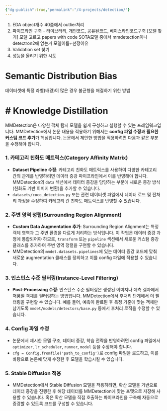 ```yaml
---
{"dg-publish":true,"permalink":"/4-projects/detection/"}
---
```


1) EDA 
   object개수 40쯤에서 outlier처리
2) 파이프라인 구축 - 라이브러리, 개인코드, 공유된코드, 베이스라인코드구축
   [모델 찾기]
   모델 고르고 papers with code SOTA모델 중에서 mmdetection이나 detectron2에 없는거
   모델이름+선정이유
3) Validation set 찾기
4) 성능을 올리기 위한 시도

# Semantic Distribution Bias
데이터셋에 특정 라벨(배경)이 많은 경우 불균형을 해결하기 위한 방법


# # Knowledge Distillation
MMDetection은 다양한 객체 탐지 모델을 쉽게 구성하고 실행할 수 있는 프레임워크입니다. MMDetection에서 논문 내용을 적용하기 위해서는 **config 파일 수정**과 **필요한 커스텀 코드 추가**가 핵심입니다. 논문에서 제안한 방법을 적용하려면 다음과 같은 부분을 수정해야 합니다.
### 1. **카테고리 친화도 매트릭스(Category Affinity Matrix)**
   - **Dataset Pipeline 수정**: 카테고리 친화도 매트릭스를 사용하여 다양한 카테고리 간의 관계를 반영하려면 데이터 증강 파이프라인에서 이를 반영해야 합니다. MMDetection의 `data` 섹션에서 데이터 증강을 담당하는 부분에 새로운 증강 방식(친화도 기반 이미지 변환)을 추가할 수 있습니다.
   - `datasets/coco_detection.py` 또는 관련 데이터셋 파일에서 데이터 로드 및 전처리 과정을 수정하여 카테고리 간 친화도 매트릭스를 반영할 수 있습니다.

### 2. **주변 영역 정렬(Surrounding Region Alignment)**
   - **Custom Data Augmentation 추가**: Surrounding Region Alignment는 특정 객체 영역과 그 주변 환경을 다르게 처리하는 방식입니다. 이 작업은 데이터 증강 과정에 통합되어야 하므로, `transform` 또는 `pipeline` 섹션에서 새로운 커스텀 증강 클래스를 추가하여 주변 영역 정렬을 구현할 수 있습니다. 
   - MMDetection의 `mmdet.datasets.pipelines`에 있는 데이터 증강 코드에 맞춰 새로운 augmentation 클래스를 정의하고 이를 config 파일에 적용할 수 있습니다.

### 3. **인스턴스 수준 필터링(Instance-Level Filtering)**
   - **Post-Processing 수정**: 인스턴스 수준 필터링은 생성된 이미지나 예측 결과에서 저품질 객체를 필터링하는 방법입니다. MMDetection에서 후처리 단계에서 이 필터링을 구현할 수 있습니다. 예를 들어, 예측이 완료된 후 특정 기준에 맞는 객체만 남기도록 `mmdet/models/detectors/base.py` 등에서 후처리 로직을 수정할 수 있습니다.

### 4. **Config 파일 수정**
   - 논문에서 제시한 모델 구조, 데이터 증강, 학습 전략을 반영하려면 config 파일에서 `optimizer`, `lr_scheduler`, `runner`, `model` 등을 수정해야 합니다. 
   - `cfg = Config.fromfile('path_to_config')`로 config 파일을 로드하고, 이를 바탕으로 논문에 맞게 수정한 후 모델을 학습시킬 수 있습니다.

### 5. **Stable Diffusion 적용**
   - MMDetection에서 Stable Diffusion 모델을 적용하려면, 확산 모델을 기반으로 데이터 증강을 진행한 후 해당 데이터를 MMDetection에 맞는 포맷으로 저장해 사용할 수 있습니다. 혹은 확산 모델을 직접 호출하는 파이프라인을 구축해 자동으로 증강할 수 있도록 코드를 구성할 수 있습니다.
